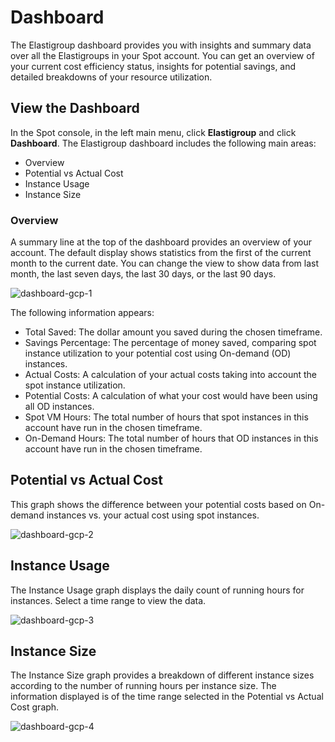 # Dashboard

The Elastigroup dashboard provides you with insights and summary data over all the Elastigroups in your Spot account. You can get an overview of your current cost efficiency status, insights for potential savings, and detailed breakdowns of your resource utilization. 

## View the Dashboard 

In the Spot console, in the left main menu, click **Elastigroup** and click **Dashboard**. The Elastigroup dashboard includes the following main areas: 

* Overview 
* Potential vs Actual Cost 
* Instance Usage 
* Instance Size 

### Overview 

A summary line at the top of the dashboard provides an overview of your account.  The default display shows statistics from the first of the current month to the current date. You can change the view to show data from last month, the last seven days, the last 30 days, or the last 90 days. 

![dashboard-gcp-1](https://github.com/spotinst/help/assets/106514736/424584d5-5875-4b5e-a3fe-2d44a34b18f3)

The following information appears: 

* Total Saved: The dollar amount you saved during the chosen timeframe. 
* Savings Percentage: The percentage of money saved, comparing spot instance utilization to your potential cost using On-demand (OD) instances. 
* Actual Costs: A calculation of your actual costs taking into account the spot instance utilization. 
* Potential Costs: A calculation of what your cost would have been using all OD instances. 
* Spot VM Hours: The total number of hours that spot instances in this account have run in the chosen timeframe. 
* On-Demand Hours: The total number of hours that OD instances in this account have run in the chosen timeframe. 

## Potential vs Actual Cost 

This graph shows the difference between your potential costs based on On-demand instances vs. your actual cost using spot instances. 

![dashboard-gcp-2](https://github.com/spotinst/help/assets/106514736/9e44f57e-3761-4715-bbaf-17a6b4194563)

## Instance Usage 

The Instance Usage graph displays the daily count of running hours for instances. Select a time range to view the data.  

![dashboard-gcp-3](https://github.com/spotinst/help/assets/106514736/45432d85-3c53-4d80-add9-7f3179dfabc9)

## Instance Size 

The Instance Size graph provides a breakdown of different instance sizes according to the number of running hours per instance size. The information displayed is of the time range selected in the Potential vs Actual Cost graph.  

![dashboard-gcp-4](https://github.com/spotinst/help/assets/106514736/f3f22a46-ff40-44ec-a9cd-da6885480fb3)
